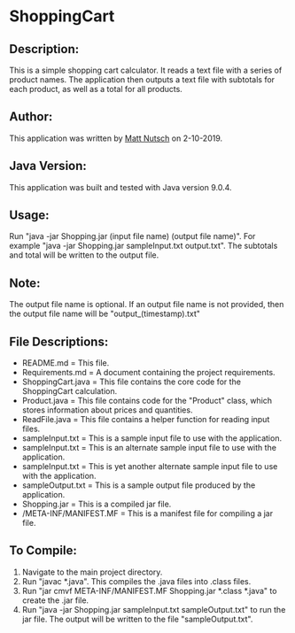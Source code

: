 # ShoppingCart

## Description:
This is a simple shopping cart calculator. It reads a text file with a series of product names. The application then outputs a text file with subtotals for each product, as well as a total for all products.

## Author:
This application was written by [Matt Nutsch](https://www.mattnutsch.com) on 2-10-2019. 

## Java Version:
This application was built and tested with Java version 9.0.4.

## Usage:
Run "java -jar Shopping.jar (input file name) (output file name)". For example "java -jar Shopping.jar sampleInput.txt output.txt". The subtotals and total will be written to the output file.

## Note: 
The output file name is optional. If an output file name is not provided, then the output file name will be "output_(timestamp).txt"

## File Descriptions:
- README.md = This file.
- Requirements.md = A document containing the project requirements.
- ShoppingCart.java = This file contains the core code for the ShoppingCart calculation.
- Product.java = This file contains code for the "Product" class, which stores information about prices and quantities.
- ReadFile.java = This file contains a helper function for reading input files.
- sampleInput.txt = This is a sample input file to use with the application.
- sampleInput.txt = This is an alternate sample input file to use with the application.
- sampleInput.txt = This is yet another alternate sample input file to use with the application.
- sampleOutput.txt = This is a sample output file produced by the application.
- Shopping.jar = This is a compiled jar file.
- /META-INF/MANIFEST.MF = This is a manifest file for compiling a jar file.

## To Compile:
1. Navigate to the main project directory.
2. Run "javac *.java". This compiles the .java files into .class files.
3. Run "jar cmvf META-INF/MANIFEST.MF Shopping.jar *.class *.java" to create the .jar file.
4. Run "java -jar Shopping.jar sampleInput.txt sampleOutput.txt" to run the jar file. The output will be written to the file "sampleOutput.txt".
